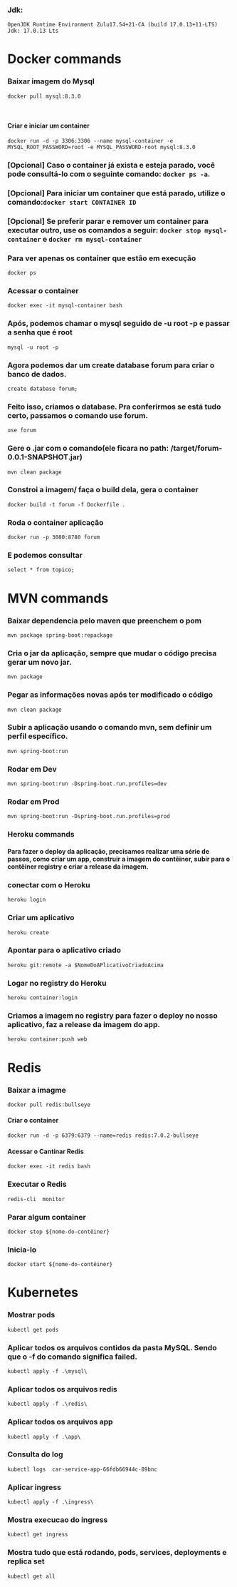 ### Jdk:
`OpenJDK Runtime Environment Zulu17.54+21-CA (build 17.0.13+11-LTS)`
<br>
`Jdk: 17.0.13 Lts`


# Docker commands

### Baixar imagem do Mysql
`docker pull mysql:8.3.0`

<br>

#### Criar e iniciar um container
`docker run -d -p 3306:3306 --name mysql-container -e MYSQL_ROOT_PASSWORD=root -e MYSQL_PASSWORD-root mysql:8.3.0`

### [Opcional] Caso o container já exista e esteja parado, você pode consultá-lo com o seguinte comando: `docker ps -a`. 
### [Opcional] Para iniciar um container que está parado, utilize o comando:`docker start CONTAINER ID`
### [Opcional] Se preferir parar e remover um container para executar outro, use os comandos a seguir: `docker stop mysql-container` e `docker rm mysql-container`

### Para ver apenas os container que estão em execução
`docker ps`

### Acessar o container
`docker exec -it mysql-container bash`

### Após, podemos chamar o mysql seguido de -u root -p e passar a senha que é root 
`mysql -u root -p`

### Agora podemos dar um create database forum para criar o banco de dados.
`create database forum;`

### Feito isso, criamos o database. Pra conferirmos se está tudo certo, passamos o comando use forum.
`use forum`


### Gere o .jar com o comando(ele ficara no path: /target/forum-0.0.1-SNAPSHOT.jar)
`mvn clean package`

### Constroi a imagem/ faça o build dela, gera o container
`docker build -t forum -f Dockerfile .`

### Roda o container aplicação
`docker run -p 3080:8780 forum`

### E podemos consultar
`select * from topico;`

# MVN commands

### Baixar dependencia pelo maven que preenchem o pom
`mvn package spring-boot:repackage`

### Cria o jar da aplicação, sempre que mudar o código precisa gerar um novo jar.
`mvn package`

### Pegar as informações novas após ter modificado o código
`mvn clean package`

### Subir a aplicação usando o comando mvn, sem definir um perfil específico.
`mvn spring-boot:run`

### Rodar em Dev
`mvn spring-boot:run -Dspring-boot.run.profiles=dev`

### Rodar em Prod
`mvn spring-boot:run -Dspring-boot.run.profiles=prod`


### Heroku commands

#### Para fazer o deploy da aplicação, precisamos realizar uma série de passos, como criar um app, construir a imagem do contêiner, subir para o contêiner registry e criar a release da imagem.

### conectar com o Heroku
`heroku login`

### Criar um aplicativo 
`heroku create`

### Apontar para o aplicativo criado
`heroku git:remote -a $NomeDoAPlicativoCriadoAcima`

### Logar no registry do Heroku
`heroku container:login`

### Criamos a imagem no registry para fazer o deploy no nosso aplicativo, faz a release da imagem do app.
`heroku container:push web`




# Redis

### Baixar a imagme
`docker pull redis:bullseye`

#### Criar o container
`docker run -d -p 6379:6379 --name=redis redis:7.0.2-bullseye`

#### Acessar o Cantinar Redis
`docker exec -it redis bash`

### Executar o Redis
`redis-cli  monitor`


### Parar algum container
`docker stop ${nome-do-contêiner}`

### Inicia-lo
`docker start ${nome-do-contêiner}`



# Kubernetes

### Mostrar pods
`kubectl get pods`


### Aplicar todos os arquivos contidos da pasta MySQL. Sendo que o -f do comando significa failed.
`kubectl apply -f .\mysql\`

### Aplicar todos os arquivos redis
`kubectl apply -f .\redis\`


### Aplicar todos os arquivos app
`kubectl apply -f .\app\`

### Consulta do log
`kubectl logs  car-service-app-66fdb66944c-89bnc`

### Aplicar ingress
`kubectl apply -f .\ingress\`

### Mostra execucao do ingress
`kubectl get ingress`

### Mostra tudo que está rodando, pods, services, deployments e replica set
`kubectl get all`
